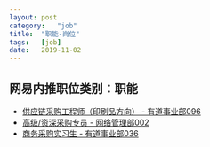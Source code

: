 ```yaml
---
layout:	post
category:	"job"
title:	"职能-岗位"
tags:	[job]
date:	2019-11-02
---
```

## 网易内推职位类别：职能
- [供应链采购工程师（印刷品方向） - 有道事业部096](http://mobile.bole.netease.com/bole/boleDetail?id=18471&employeeId=346f03c3cda5f04c&key=all)
- [高级/资深采购专员 - 网络管理部002](http://mobile.bole.netease.com/bole/boleDetail?id=17967&employeeId=346f03c3cda5f04c&key=all)
- [商务采购实习生 - 有道事业部036](http://mobile.bole.netease.com/bole/boleDetail?id=17507&employeeId=346f03c3cda5f04c&key=all)
